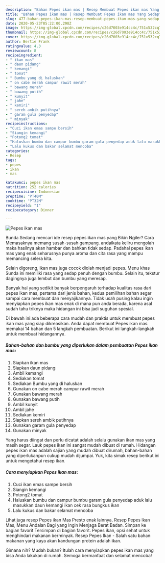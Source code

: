```yaml
---
description: "Bahan Pepes ikan mas | Resep Membuat Pepes ikan mas Yang Sedap"
title: "Bahan Pepes ikan mas | Resep Membuat Pepes ikan mas Yang Sedap"
slug: 477-bahan-pepes-ikan-mas-resep-membuat-pepes-ikan-mas-yang-sedap
date: 2020-05-23T05:22:00.298Z
image: https://img-global.cpcdn.com/recipes/c26d7003e914cc4c/751x532cq70/pepes-ikan-mas-foto-resep-utama.jpg
thumbnail: https://img-global.cpcdn.com/recipes/c26d7003e914cc4c/751x532cq70/pepes-ikan-mas-foto-resep-utama.jpg
cover: https://img-global.cpcdn.com/recipes/c26d7003e914cc4c/751x532cq70/pepes-ikan-mas-foto-resep-utama.jpg
author: Bertie Frank
ratingvalue: 4.3
reviewcount: 8
recipeingredient:
- " ikan mas"
- " daun pidang"
- " kemangi"
- " tomat"
- " Bumbu yang di haluskan"
- " on cabe merah campur rawit merah"
- " bawang merah"
- " bawang putih"
- " kunyit"
- " jahe"
- " kemiri"
- " sereh ambik putihnya"
- " garam gula penyedap"
- " minyak"
recipeinstructions:
- "Cuci ikan emas sampe bersih"
- "Siangin kemangi"
- "Potong2 tomat"
- "Haluskan bumbu dan campur bumbu garam gula penyedap aduk lalu masukkan daun kemangi ikan cek rasa bungkus ikan"
- "Lalu kukus dan bakar selamat mencoba"
categories:
- Resep
tags:
- pepes
- ikan
- mas

katakunci: pepes ikan mas 
nutrition: 252 calories
recipecuisine: Indonesian
preptime: "PT40M"
cooktime: "PT32M"
recipeyield: "1"
recipecategory: Dinner

---
```



![Pepes ikan mas](https://img-global.cpcdn.com/recipes/c26d7003e914cc4c/751x532cq70/pepes-ikan-mas-foto-resep-utama.jpg)

Bunda Sedang mencari ide resep pepes ikan mas yang Bikin Ngiler? Cara Memasaknya memang susah-susah gampang. andaikata keliru mengolah maka hasilnya akan hambar dan bahkan tidak sedap. Padahal pepes ikan mas yang enak seharusnya punya aroma dan cita rasa yang mampu memancing selera kita.

Selain digoreng, ikan mas juga cocok diolah menjadi pepes. Menu khas Sunda ini memiliki rasa yang sedap penuh dengan bumbu. Selain itu, tekstur dagingnya juga lembut dan bumbu yang meresap.

Banyak hal yang sedikit banyak berpengaruh terhadap kualitas rasa dari pepes ikan mas, pertama dari jenis bahan, kedua pemilihan bahan segar sampai cara membuat dan menyajikannya. Tidak usah pusing kalau ingin menyiapkan pepes ikan mas enak di mana pun anda berada, karena asal sudah tahu triknya maka hidangan ini bisa jadi suguhan spesial.


Di bawah ini ada beberapa cara mudah dan praktis untuk membuat pepes ikan mas yang siap dikreasikan. Anda dapat membuat Pepes ikan mas memakai 14 bahan dan 5 langkah pembuatan. Berikut ini langkah-langkah untuk membuat hidangannya.

<!--inarticleads1-->

##### Bahan-bahan dan bumbu yang diperlukan dalam pembuatan Pepes ikan mas:

1. Siapkan  ikan mas
1. Siapkan  daun pidang
1. Ambil  kemangi
1. Sediakan  tomat
1. Sediakan  Bumbu yang di haluskan
1. Gunakan  on cabe merah campur rawit merah
1. Gunakan  bawang merah
1. Gunakan  bawang putih
1. Ambil  kunyit
1. Ambil  jahe
1. Sediakan  kemiri
1. Siapkan  sereh ambik putihnya
1. Gunakan  garam gula penyedap
1. Gunakan  minyak


Yang harus diingat dan perlu dicatat adalah selalu gunakan ikan mas yang masih segar. Lauk pepes ikan ini sangat mudah dibuat di rumah. Hidangan pepes ikan mas adalah sajian yang mudah dibuat dirumah, bahan-bahan yang diperlukanpun cukup mudah dijumpai. Yuk, kita simak resep berikut ini untuk mengetahui resep ikan. 

<!--inarticleads2-->

##### Cara menyiapkan Pepes ikan mas:

1. Cuci ikan emas sampe bersih
1. Siangin kemangi
1. Potong2 tomat
1. Haluskan bumbu dan campur bumbu garam gula penyedap aduk lalu masukkan daun kemangi ikan cek rasa bungkus ikan
1. Lalu kukus dan bakar selamat mencoba


Lihat juga resep Pepes ikan Mas Presto enak lainnya. Resep Pepes Ikan Mas, Menu Andalan Bagi yang Ingin Menjaga Berat Badan. Simpan ke bagian favorit Tersimpan di bagian favorit. Pepes ikan, opsi sehat untuk menghindari makanan berminyak. Resep Pepes Ikan - Salah satu bahan makanan yang kaya akan kandungan protein adalah ikan. 

Gimana nih? Mudah bukan? Itulah cara menyiapkan pepes ikan mas yang bisa Anda lakukan di rumah. Semoga bermanfaat dan selamat mencoba!
